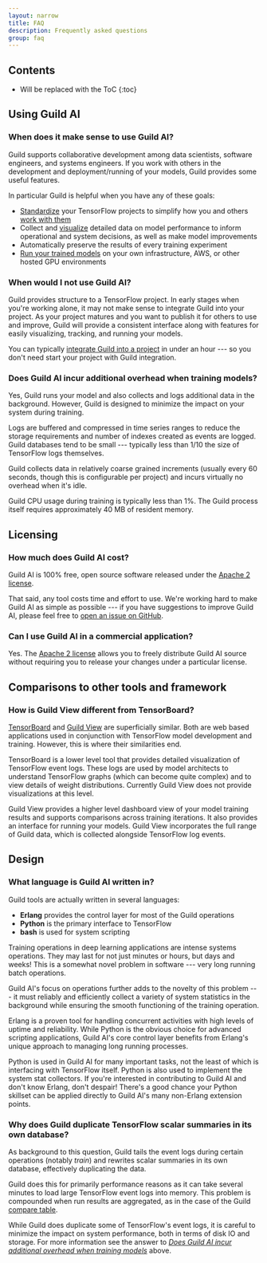 ```yaml
---
layout: narrow
title: FAQ
description: Frequently asked questions
group: faq
---
```


## Contents

* Will be replaced with the ToC
{:toc}

## Using Guild AI

### When does it make sense to use Guild AI?

Guild supports collaborative development among data scientists,
software engineers, and systems engineers. If you work with others in
the development and deployment/running of your models, Guild provides
some useful features.

In particular Guild is helpful when you have any of these goals:

- [Standardize](/user-guide/projects/) your TensorFlow projects to
  simplify how you and
  others [work with them](/user-guide/model-operations/)
- Collect and [visualize](/user-guide/guild-view/) detailed data on
  model performance to inform operational and system decisions, as
  well as make model improvements
- Automatically preserve the results of every training experiment
- [Run your trained models](/user-guide/guild-serve/) on your own
  infrastructure, AWS, or other hosted GPU environments

### When would I not use Guild AI?

Guild provides structure to a TensorFlow project. In early stages when
you're working alone, it may not make sense to integrate Guild into
your project. As your project matures and you want to publish it for
others to use and improve, Guild will provide a consistent interface
along with features for easily visualizing, tracking, and running your
models.

You can
typically
[integrate Guild into a project](/tutorials/integrating-guild-with-your-project/) in
under an hour --- so you don't need start your project with Guild
integration.

### Does Guild AI incur additional overhead when training models?

Yes, Guild runs your model and also collects and logs additional data
in the background. However, Guild is designed to minimize the impact
on your system during training.

Logs are buffered and compressed in time series ranges to reduce the
storage requirements and number of indexes created as events are
logged. Guild databases tend to be small --- typically less than 1/10
the size of TensorFlow logs themselves.

Guild collects data in relatively coarse grained increments (usually
every 60 seconds, though this is configurable per project) and incurs
virtually no overhead when it's idle.

Guild CPU usage during training is typically less than 1%. The Guild
process itself requires approximately 40 MB of resident memory.

## Licensing

### How much does Guild AI cost?

Guild AI is 100% free, open source software released under
the
[Apache 2 license](https://raw.githubusercontent.com/guildai/guild/master/LICENSE).

That said, any tool costs time and effort to use. We're working hard
to make Guild AI as simple as possible --- if you have suggestions to
improve Guild AI, please feel free
to
[open an issue on GitHub](https://github.com/guildai/guild/issues/new).

### Can I use Guild AI in a commercial application?

Yes. The
[Apache 2 license](https://raw.githubusercontent.com/guildai/guild/master/LICENSE) allows
you to freely distribute Guild AI source without requiring you to
release your changes under a particular license.

## Comparisons to other tools and framework

### How is Guild View different from TensorBoard?

[TensorBoard](https://www.tensorflow.org/how_tos/summaries_and_tensorboard/) and
[Guild View](/user-guide/guild-view/) are superficially
similar. Both are web based applications used in conjunction with
TensorFlow model development and training. However, this is where
their similarities end.

TensorBoard is a lower level tool that provides detailed visualization
of TensorFlow event logs. These logs are used by model architects to
understand TensorFlow graphs (which can become quite complex) and to
view details of weight distributions. Currently Guild View does not
provide visualizations at this level.

Guild View provides a higher level dashboard view of your model
training results and supports comparisons across training
iterations. It also provides an interface for running your
models. Guild View incorporates the full range of Guild data, which is
collected alongside TensorFlow log events.

## Design

### What language is Guild AI written in?

Guild tools are actually written in several languages:

- **Erlang** provides the control layer for most of the Guild operations
- **Python** is the primary interface to TensorFlow
- **bash** is used for system scripting

Training operations in deep learning applications are intense systems
operations. They may last for not just minutes or hours, but days and
weeks! This is a somewhat novel problem in software --- very long
running batch operations.

Guild AI's focus on operations further adds to the novelty of this
problem --- it must reliably and efficiently collect a variety of
system statistics in the background while ensuring the smooth
functioning of the training operation.

Erlang is a proven tool for handling concurrent activities with high
levels of uptime and reliability. While Python is the obvious choice
for advanced scripting applications, Guild AI's core control layer
benefits from Erlang's unique approach to managing long running
processes.

Python is used in Guild AI for many important tasks, not the least of
which is interfacing with TensorFlow itself. Python is also used to
implement the system stat collectors. If you're interested in
contributing to Guild AI and don't know Erlang, don't despair! There's
a good chance your Python skillset can be applied directly to Guild
AI's many non-Erlang extension points.

### Why does Guild duplicate TensorFlow scalar summaries in its own database?

As background to this question, Guild tails the event logs during
certain operations (notably *train*) and rewrites scalar summaries in
its own database, effectively duplicating the data.

Guild does this for primarily performance reasons as it can take
several minutes to load large TensorFlow event logs into memory. This
problem is compounded when run results are aggregated, as in the case
of the Guild [compare table](/developers-guide/#compare-table).

While Guild does duplicate some of TensorFlow's event logs, it is
careful to minimize the impact on system performance, both in terms of
disk IO and storage. For more information see the answer to
*[Does Guild AI incur additional overhead when training models](#does-guild-ai-incur-additional-overhead-when-training-models)*
above.
